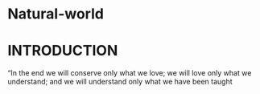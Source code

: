 # Natural-world
<html>
  <head>
    <title>Natural world</title>
    <h1>INTRODUCTION</h1>
    <p>“In the end we will conserve only what we love; we will love only what we understand; and we will understand only what we have been taught</p>
  </head>
  </html>
  
